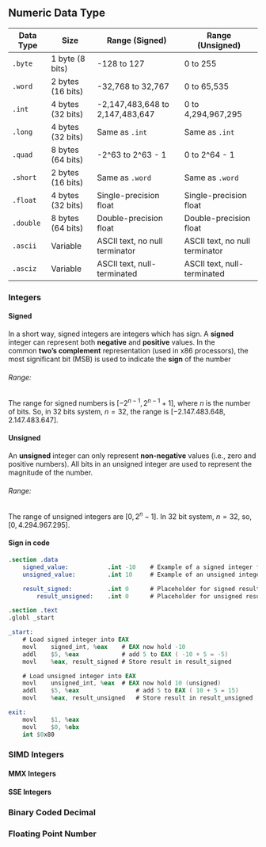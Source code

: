 ## Numeric Data Type

|Data Type|Size|Range (Signed)|Range (Unsigned)|
|---|---|---|---|
|`.byte`|1 byte (8 bits)|-128 to 127|0 to 255|
|`.word`|2 bytes (16 bits)|-32,768 to 32,767|0 to 65,535|
|`.int`|4 bytes (32 bits)|-2,147,483,648 to 2,147,483,647|0 to 4,294,967,295|
|`.long`|4 bytes (32 bits)|Same as `.int`|Same as `.int`|
|`.quad`|8 bytes (64 bits)|-2^63 to 2^63 - 1|0 to 2^64 - 1|
|`.short`|2 bytes (16 bits)|Same as `.word`|Same as `.word`|
|`.float`|4 bytes (32 bits)|Single-precision float|Single-precision float|
|`.double`|8 bytes (64 bits)|Double-precision float|Double-precision float|
|`.ascii`|Variable|ASCII text, no null terminator|ASCII text, no null terminator|
|`.asciz`|Variable|ASCII text, null-terminated|ASCII text, null-terminated|

### Integers
#### Signed
In a short way, signed integers are integers which has sign. A **signed** integer can represent both **negative** and **positive** values. In the common **two’s complement** representation (used in x86 processors), the most significant bit (MSB) is used to indicate the **sign** of the number
###### Range:
The range for signed numbers is  $[-2^{n-1}, 2^{n-1} + 1]$,  where $n$ is the number of bits.
So, in 32 bits system, $n=32$, the range is $[−2.147.483.648 , 2.147.483.647]$.
#### Unsigned
An **unsigned** integer can only represent **non-negative** values (i.e., zero and positive numbers). All bits in an unsigned integer are used to represent the magnitude of the number.
###### Range:
The range of unsigned integers are $[0, 2^n - 1]$. In 32 bit system, $n=32$, so, $[0, 4.294.967.295]$.

#### Sign in code

```nasm
.section .data
	signed_value: 		    .int -10 	# Example of a signed integer for comparison
	unsigned_value: 	    .int 10  	# Example of an unsigned integer

	result_signed:		    .int 0		# Placeholder for signed result
    	result_unsigned:	.int 0 		# Placeholder for unsigned result

.section .text
.globl _start

_start:
	# Load signed integer into EAX
	movl 	signed_int, %eax	# EAX now hold -10
	addl 	$5, %eax 		    # add 5 to EAX ( -10 + 5 = -5)
	movl 	%eax, result_signed	# Store result in result_signed

	# Load unsigned integer into EAX
	movl 	unsigned_int, %eax	# EAX now hold 10 (unsigned)
	addl	$5, %eax		        # add 5 to EAX ( 10 + 5 = 15)
	movl 	%eax, result_unsigned	# Store result in result_unsigned

exit:
	movl	$1, %eax
	movl	$0, %ebx
	int	$0x80
```
### SIMD Integers
#### MMX Integers
#### SSE Integers

### Binary Coded Decimal

### Floating Point Number

